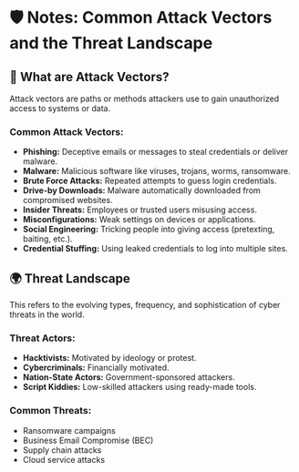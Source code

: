 # 🛡️ Notes: Common Attack Vectors and the Threat Landscape

## 🚨 What are Attack Vectors?
Attack vectors are paths or methods attackers use to gain unauthorized access to systems or data.

### Common Attack Vectors:
- **Phishing:** Deceptive emails or messages to steal credentials or deliver malware.
- **Malware:** Malicious software like viruses, trojans, worms, ransomware.
- **Brute Force Attacks:** Repeated attempts to guess login credentials.
- **Drive-by Downloads:** Malware automatically downloaded from compromised websites.
- **Insider Threats:** Employees or trusted users misusing access.
- **Misconfigurations:** Weak settings on devices or applications.
- **Social Engineering:** Tricking people into giving access (pretexting, baiting, etc.).
- **Credential Stuffing:** Using leaked credentials to log into multiple sites.

## 🌍 Threat Landscape
This refers to the evolving types, frequency, and sophistication of cyber threats in the world.

### Threat Actors:
- **Hacktivists:** Motivated by ideology or protest.
- **Cybercriminals:** Financially motivated.
- **Nation-State Actors:** Government-sponsored attackers.
- **Script Kiddies:** Low-skilled attackers using ready-made tools.

### Common Threats:
- Ransomware campaigns
- Business Email Compromise (BEC)
- Supply chain attacks
- Cloud service attacks
